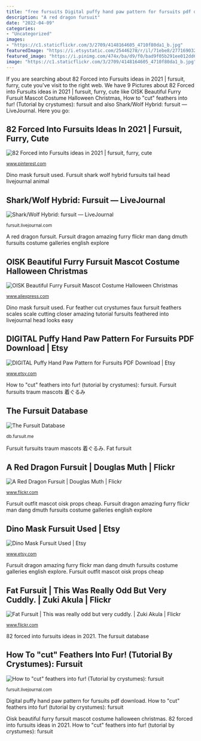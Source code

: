 ```yaml
---
title: "free fursuits Digital puffy hand paw pattern for fursuits pdf download"
description: "A red dragon fursuit"
date: "2022-04-09"
categories:
- "Uncategorized"
images:
- "https://c1.staticflickr.com/3/2709/4148164605_4710f80da1_b.jpg"
featuredImage: "https://i.etsystatic.com/25446278/r/il/71ebe8/2771690324/il_1140xN.2771690324_ftyu.jpg"
featured_image: "https://i.pinimg.com/474x/ba/d9/f0/bad9f05b291ee012dd640e3b4c7034d9.jpg"
image: "https://c1.staticflickr.com/3/2709/4148164605_4710f80da1_b.jpg"
---
```


If you are searching about 82 Forced into Fursuits ideas in 2021 | fursuit, furry, cute you've visit to the right web. We have 9 Pictures about 82 Forced into Fursuits ideas in 2021 | fursuit, furry, cute like OISK Beautiful Furry Fursuit Mascot Costume Halloween Christmas, How to &quot;cut&quot; feathers into fur! (Tutorial by crystumes): fursuit and also Shark/Wolf Hybrid: fursuit — LiveJournal. Here you go:

## 82 Forced Into Fursuits Ideas In 2021 | Fursuit, Furry, Cute

![82 Forced into Fursuits ideas in 2021 | fursuit, furry, cute](https://i.pinimg.com/474x/ba/d9/f0/bad9f05b291ee012dd640e3b4c7034d9.jpg "Fur feather cut crystumes faux fursuit feathers scales scale cutting closer amazing tutorial fursuits feathered into livejournal head looks easy")

<small>www.pinterest.com</small>

Dino mask fursuit used. Fursuit shark wolf hybrid fursuits tail head livejournal animal

## Shark/Wolf Hybrid: Fursuit — LiveJournal

![Shark/Wolf Hybrid: fursuit — LiveJournal](http://i.imgur.com/vhxmnlEh.jpg "The fursuit database")

<small>fursuit.livejournal.com</small>

A red dragon fursuit. Fursuit dragon amazing furry flickr man dang dmuth fursuits costume galleries english explore

## OISK Beautiful Furry Fursuit Mascot Costume Halloween Christmas

![OISK Beautiful Furry Fursuit Mascot Costume Halloween Christmas](https://ae01.alicdn.com/kf/HTB131Gtagb.PuJjSZFpq6zuFpXaV/OISK-Beautiful-Furry-Fursuit-Mascot-Costume-Halloween-Christmas-Birthday-Celebration-Carnival-Dress-Full-Body-Props-Outfit.jpg "How to &quot;cut&quot; feathers into fur! (tutorial by crystumes): fursuit")

<small>www.aliexpress.com</small>

Dino mask fursuit used. Fur feather cut crystumes faux fursuit feathers scales scale cutting closer amazing tutorial fursuits feathered into livejournal head looks easy

## DIGITAL Puffy Hand Paw Pattern For Fursuits PDF Download | Etsy

![DIGITAL Puffy Hand Paw Pattern for Fursuits PDF Download | Etsy](https://i.etsystatic.com/18937466/r/il/392e02/1699551394/il_794xN.1699551394_hiph.jpg "A red dragon fursuit")

<small>www.etsy.com</small>

How to &quot;cut&quot; feathers into fur! (tutorial by crystumes): fursuit. Fursuit fursuits traum mascots 着ぐるみ

## The Fursuit Database

![The Fursuit Database](https://db.fursuit.me/img/suits/3651/GW0LF19991.jpg "Fursuit outfit mascot oisk props cheap")

<small>db.fursuit.me</small>

Fursuit fursuits traum mascots 着ぐるみ. Fat fursuit

## A Red Dragon Fursuit | Douglas Muth | Flickr

![A Red Dragon Fursuit | Douglas Muth | Flickr](https://c1.staticflickr.com/3/2709/4148164605_4710f80da1_b.jpg "A red dragon fursuit")

<small>www.flickr.com</small>

Fursuit outfit mascot oisk props cheap. Fursuit dragon amazing furry flickr man dang dmuth fursuits costume galleries english explore

## Dino Mask Fursuit Used | Etsy

![Dino Mask Fursuit Used | Etsy](https://i.etsystatic.com/25446278/r/il/71ebe8/2771690324/il_1140xN.2771690324_ftyu.jpg "Fursuit main db")

<small>www.etsy.com</small>

Fursuit dragon amazing furry flickr man dang dmuth fursuits costume galleries english explore. Fursuit outfit mascot oisk props cheap

## Fat Fursuit | This Was Really Odd But Very Cuddly. | Zuki Akula | Flickr

![Fat Fursuit | This was really odd but very cuddly. | Zuki Akula | Flickr](https://c1.staticflickr.com/3/2211/2231904348_a542b39dd7_b.jpg "Fursuit dragon amazing furry flickr man dang dmuth fursuits costume galleries english explore")

<small>www.flickr.com</small>

82 forced into fursuits ideas in 2021. The fursuit database

## How To &quot;cut&quot; Feathers Into Fur! (Tutorial By Crystumes): Fursuit

![How to &quot;cut&quot; feathers into fur! (Tutorial by crystumes): fursuit](http://ic.pics.livejournal.com/diadexxus/518521/116064/116064_300.jpg "Fat fursuit zuki akula flickr")

<small>fursuit.livejournal.com</small>

Digital puffy hand paw pattern for fursuits pdf download. How to &quot;cut&quot; feathers into fur! (tutorial by crystumes): fursuit

Oisk beautiful furry fursuit mascot costume halloween christmas. 82 forced into fursuits ideas in 2021. How to &quot;cut&quot; feathers into fur! (tutorial by crystumes): fursuit
